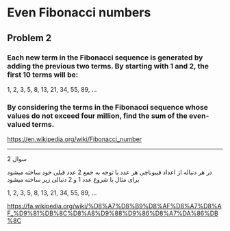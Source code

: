 # Even Fibonacci numbers

## Problem 2

### Each new term in the Fibonacci sequence is generated by adding the previous two terms. By starting with 1 and 2, the first 10 terms will be:

1, 2, 3, 5, 8, 13, 21, 34, 55, 89, ...

### By considering the terms in the Fibonacci sequence whose values do not exceed four million, find the sum of the even-valued terms.


https://en.wikipedia.org/wiki/Fibonacci_number

---

سوال 2 

در هر دنباله از اعداد فیبوناچی هر عدد با توجه به جمع  2 عدد قبلی خود ساخته میشود
برای مثال با شروع عدد 1 و 2 دنبالی زیر ساخته میشود

1, 2, 3, 5, 8, 13, 21, 34, 55, 89, ...


https://fa.wikipedia.org/wiki/%D8%A7%D8%B9%D8%AF%D8%A7%D8%AF_%D9%81%DB%8C%D8%A8%D9%88%D9%86%D8%A7%DA%86%DB%8C